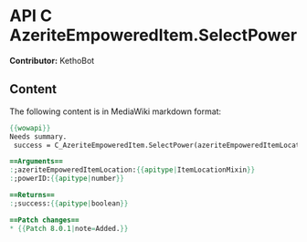 # API C AzeriteEmpoweredItem.SelectPower

**Contributor:** KethoBot

## Content

The following content is in MediaWiki markdown format:

```mediawiki
{{wowapi}}
Needs summary.
 success = C_AzeriteEmpoweredItem.SelectPower(azeriteEmpoweredItemLocation, powerID)

==Arguments==
:;azeriteEmpoweredItemLocation:{{apitype|ItemLocationMixin}}
:;powerID:{{apitype|number}}

==Returns==
:;success:{{apitype|boolean}}

==Patch changes==
* {{Patch 8.0.1|note=Added.}}
```